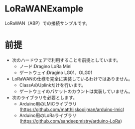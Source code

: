 # LoRaWANExample
LoRaWAN（ABP）での接続サンプルです。
# 前提
* 次のハードウェアで利用することを前提としています。
    * ノード:Dragino LoRa Mini
    * ゲートウェイ:Dragino LG01、OLG01
* LoRaWANの仕様を完全に実装しているわけではありません。
    * ClassAのUplinkだけを行います。
    * ゲートウェイのパケットのカウントは実装していません。
* 次のライブラリを必要とします。
    * Arduino用のLMiCライブラリ (https://github.com/matthijskooijman/arduino-lmic)
    * Arduino用のLoRaライブラリ (https://github.com/sandeepmistry/arduino-LoRa)
